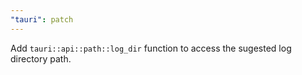 ```yaml
---
"tauri": patch
---
```


Add `tauri::api::path::log_dir` function to access the sugested log directory path.
